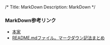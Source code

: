 /*
Title: MarkDown
Description: MarkDown
*/

### MarkDown参考リンク

* [本家](https://help.github.com/articles/github-flavored-markdown/)
* [README.mdファイル。マークダウン記法まとめ](http://codechord.com/2012/01/readme-markdown/)
